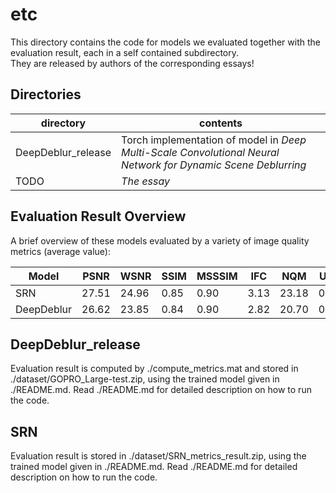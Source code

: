 # etc
This directory contains the code for models we evaluated together with the evaluation result,
each in a self contained subdirectory.  
They are released by authors of the corresponding essays!

## Directories

| directory | contents |
| --------- | -------- |
| DeepDeblur\_release | Torch implementation of model in *Deep Multi-Scale Convolutional Neural Network for Dynamic Scene Deblurring* |
| TODO | *The essay* |

## Evaluation Result Overview

A brief overview of these models evaluated by a variety of image quality metrics (average value):  

| Model | PSNR | WSNR | SSIM | MSSSIM | IFC | NQM | UIQI | VIF | BIQI | BLIINDS2 | BRISQUE | CORNIA | DIIVINE | NIQE | SSEQ | MDQE |
| -------- | ---- | ---- | ---- | ------ | --- | --- | ---- | --- | ---- | -------- | ------- | ------ | ------- | ---- | ---- | ---- |
| SRN | 27.51 | 24.96 | 0.85 | 0.90 | 3.13 | 23.18 | 0.70 | 0.56 | 36.33 | 39.10 | 116.30 | 124.30 | 52.87 | 19.99 | 48.45 | -10.52 |
| DeepDeblur | 26.62 | 23.85 | 0.84 | 0.90 | 2.82 | 20.70 | 0.66 | 0.57 | 33.60 | 38.39 | 116.33 | 124.24 | 52.30 | 19.95 | 47.99 | -10.12 |

## DeepDeblur\_release
Evaluation result is computed by ./compute\_metrics.mat
and stored in ./dataset/GOPRO\_Large-test.zip,
using the trained model given in ./README.md.
Read ./README.md for detailed description on how to run the code.

## SRN

Evaluation result is stored in ./dataset/SRN\_metrics\_result.zip,
using the trained model given in ./README.md.
Read ./README.md for detailed description on how to run the code.
